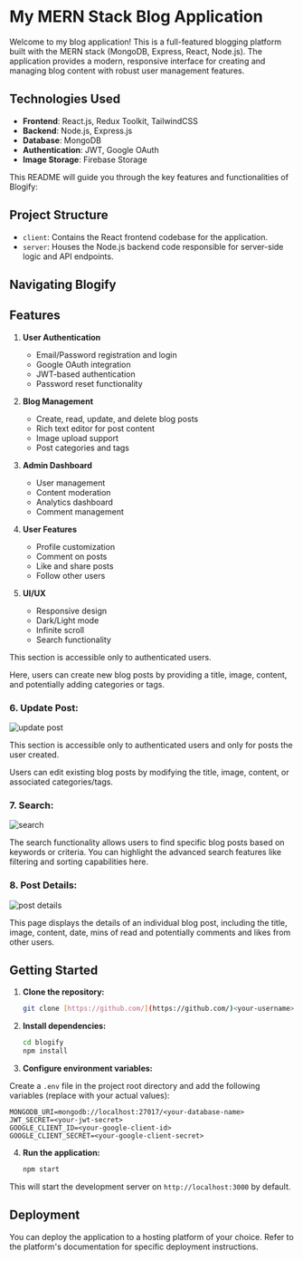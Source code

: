 # My MERN Stack Blog Application

Welcome to my blog application! This is a full-featured blogging platform built with the MERN stack (MongoDB, Express, React, Node.js). The application provides a modern, responsive interface for creating and managing blog content with robust user management features.

## Technologies Used

- **Frontend**: React.js, Redux Toolkit, TailwindCSS
- **Backend**: Node.js, Express.js
- **Database**: MongoDB
- **Authentication**: JWT, Google OAuth
- **Image Storage**: Firebase Storage

This README will guide you through the key features and functionalities of Blogify:

## Project Structure

* `client`: Contains the React frontend codebase for the application.
* `server`: Houses the Node.js backend code responsible for server-side logic and API endpoints.


## Navigating Blogify

## Features

1. **User Authentication**
   - Email/Password registration and login
   - Google OAuth integration
   - JWT-based authentication
   - Password reset functionality

2. **Blog Management**
   - Create, read, update, and delete blog posts
   - Rich text editor for post content
   - Image upload support
   - Post categories and tags
   
3. **Admin Dashboard**
   - User management
   - Content moderation
   - Analytics dashboard
   - Comment management

4. **User Features**
   - Profile customization
   - Comment on posts
   - Like and share posts
   - Follow other users

5. **UI/UX**
   - Responsive design
   - Dark/Light mode
   - Infinite scroll
   - Search functionality

This section is accessible only to authenticated users.

Here, users can create new blog posts by providing a title, image, content, and potentially adding categories or tags.

### 6. **Update Post:**

![update post](https://github.com/RishabhJain2404/blogify-mern-app/assets/127675963/6058276a-e503-4a31-b09b-896429592732)

This section is accessible only to authenticated users and only for posts the user created.

Users can edit existing blog posts by modifying the title, image, content, or associated categories/tags.

### 7. **Search:**

![search](https://github.com/RishabhJain2404/blogify-mern-app/assets/127675963/cdffcf1b-b5e2-4035-b0ad-ef8e12cf3f4f)

The search functionality allows users to find specific blog posts based on keywords or criteria. You can highlight the advanced search features like filtering and sorting capabilities here.

### 8. **Post Details:**

![post details](https://github.com/RishabhJain2404/blogify-mern-app/assets/127675963/e7807289-656c-4726-ad49-199968a3d45f)

This page displays the details of an individual blog post, including the title, image, content, date, mins of read and potentially comments and likes from other users.


## Getting Started

1. **Clone the repository:**

   ```bash
   git clone [https://github.com/](https://github.com/)<your-username>/blogify.git


2. **Install dependencies:**

   ```bash
   cd blogify
   npm install

3. **Configure environment variables:**

Create a `.env` file in the project root directory and add the following variables (replace with your actual values):

  
    MONGODB_URI=mongodb://localhost:27017/<your-database-name>
    JWT_SECRET=<your-jwt-secret>
    GOOGLE_CLIENT_ID=<your-google-client-id>
    GOOGLE_CLIENT_SECRET=<your-google-client-secret>

4. **Run the application:**

    ```bash
    npm start

This will start the development server on `http://localhost:3000` by default.


## Deployment


You can deploy the application to a hosting platform of your choice. Refer to the platform's documentation for specific deployment instructions.

